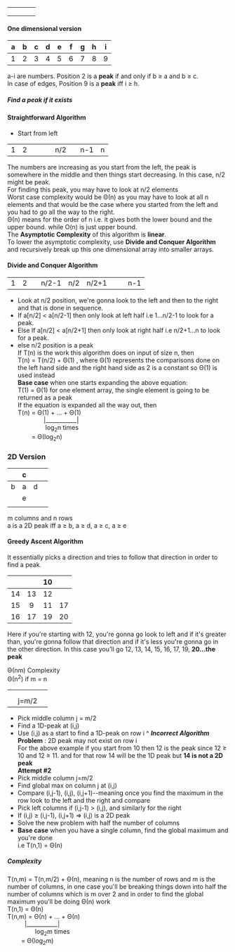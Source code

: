 |   |   |   |   |
|:-:|:-:|:-:|:-:|
|   |   |   |   |
|   |   |   |   |
|   |   |   |   |### Peak Finder
#### One dimensional version

| a | b | c | d | e | f | g | h | i |
|:-:|:-:|:-:|:-:|:-:|:-:|:-:|:-:|:-:|
1|2|3|4|5|6|7|8|9

a-i are numbers. Position 2 is a **peak** if and only if b &ge; a and b &ge; c. <br>
In case of edges, Position 9 is a **peak** iff i &ge; h.

##### Find a peak if it exists
#### Straightforward Algorithm
- Start from left

|  |  |  |  |  |  |  |  |  |
|:-:|:-:|:-:|:-:|:-:|:-:|:-:|:-:|:-:|
1|2||||n/2||n-1|n

The numbers are increasing as you start from the left, the peak is somewhere in the middle and then things start decreasing. In this case, n/2 might be peak. <br>
For finding this peak, you may have to look at n/2 elements <br>
Worst case complexity would be &Theta;(n) as you may have to look at all n elements and that would be the case where you started from the left and you had to go all the way to the right. <br>
&Theta;(n) means for the order of n i.e. it gives both the lower bound and the upper bound. while O(n) is just upper bound.<br>
The **Asymptotic Complexity** of this algorithm is **linear**.<br>
To lower the asymptotic complexity, use **Divide and Conquer Algorithm** and recursively break up this one dimensional array into smaller arrays.

#### Divide and Conquer Algorithm
|  |  |  |  |  |  |  |  |  |
|:-:|:-:|:-:|:-:|:-:|:-:|:-:|:-:|:-:|
1|2||n/2-1|n/2|n/2+1|||n-1|n|
- Look at n/2 position, we're gonna look to the left and then to the right and that is done in sequence.
- If a[n/2] &lt; a[n/2-1] then only look at left half i.e 1...n/2-1 to look for a peak.
- Else If a[n/2] &lt; a[n/2+1] then only look at right half i.e n/2+1...n to look for a peak.
- else n/2 position is a peak <br>
If T(n) is the work this algorithm does on input of size n, then <br>
T(n) = T(n/2) + &Theta;(1) , where &Theta;(1) represents the comparisons done on the left hand side and the right hand side as 2 is a constant so &Theta;(1) is used instead <br>
**Base case** when one starts expanding the above equation: <br>
T(1) = &Theta;(1) for one element array, the single element is going to be returned as a peak <br>
If the equation is expanded all the way out, then <br>
T(n) = &Theta;(1) + ... + &Theta;(1) <br>
               |___________| <br>
                log<sub>2</sub>n times <br>
        = &Theta;(log<sub>2</sub>n)
### 2D Version 
|   |  c |   |   |
|:-:|:-:|:-:|:-:|
| b  |  a |  d |   | 
|   |  e |   |   |
|   |   |   |   |

m columns and n rows <br>
a is a 2D peak iff a &ge; b, a &ge; d, a &ge; c, a &ge; e <br>
#### Greedy Ascent Algorithm
It essentially picks a direction and tries to follow that direction in order to find a peak.

|   |   | 10  |   |
|:-:|:-:|:-:|:-:|
| 14  |  13 |  12 |   | 
| 15  |  9 | 11  |  17 |
| 16  | 17  | 19  | 20  |

Here if you're starting with 12, you're gonna go look to left and if it's greater than, you're gonna follow that direction and if it's less you're gonna go in the other direction. In this case you'll go 12, 13, 14, 15, 16, 17, 19, **20...the peak** <br>

&Theta;(nm) Complexity <br>
&Theta;(n<sup>2</sup>) if m = n <br>

|   |   |   |
|:-:|:-:|:-:|
|   |   |   | i
|   |   |   |
|   |j=m/2|  |

- Pick middle column j = m/2
- Find a 1D-peak at (i,j)
- Use (i,j) as a start to find a 1D-peak on row i
^ ***Incorrect Algorithm*** <br>
**Problem** : 2D peak may not exist on row i <br>
For the above example if you start from 10 then 12 is the peak since 12 &ge; 10 and 12 &ge; 11. and for that row 14 will be the 1D peak but **14 is not a 2D peak** <br>
**Attempt #2** <br>
- Pick middle column j=m/2
- Find global max on column j at (i,j)
- Compare (i,j-1), (i,j), (i,j+1)--meaning once you find the maximum in the row look to the left and the right and compare
- Pick left columns if (i,j-1) &gt; (i,j), and similarly for the right
- If (i,j) &ge; (i,j-1), (i,j+1) => (i,j) is a 2D peak
- Solve the new problem with half the number of columns
- **Base case** when you have a single column, find the global maximum and you're done <br> i.e T(n,1) = &Theta;(n)
##### Complexity
T(n,m) = T(n,m/2) + &Theta;(n), meaning n is the number of rows and m is the number of columns, in one case you'll be breaking things down into half the number of columns which is m over 2 and in order to find the global maximum you'll be doing &Theta;(n) work <br>
T(n,1) = &Theta;(n) <br>
T(n,m) = &Theta;(n) + ... + &Theta;(n) <br>
          |___________|<br> 
                log<sub>2</sub>m times <br>
        = &Theta;(log<sub>2</sub>m)

